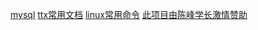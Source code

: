 <!-- 封面 -->
[mysql](/mysql/_sidebar)
[ttx常用文档](/ttx/_sidebar)
[linux常用命令](/linux/_sidebar)
[此项目由陈峰学长激情赞助](https://blog.csdn.net/weixin_43944305)
